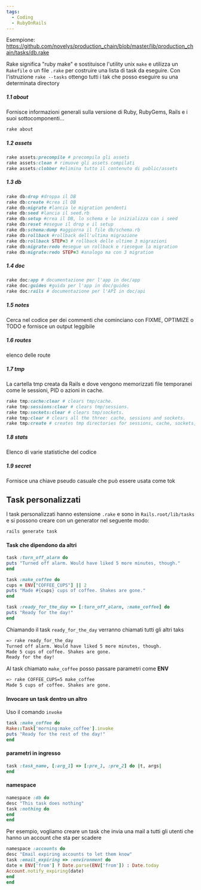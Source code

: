 ```yaml
---
tags:
  - Coding
  - RubyOnRails
---
```



Esempione: https://github.com/novelys/production_chain/blob/master/lib/production_chain/tasks/db.rake


Rake significa "ruby make" e sostituisce l'utility unix `make` e utilizza un `Rakefile` o un file `.rake` per costruire una lista di task da eseguire.
Con l'istruzione `rake --tasks` ottengo tutti i tak che posso eseguire su una determinata directory

##### 1.1 about
Fornisce informazioni generali sulla versione di Ruby, RubyGems, Rails e i suoi sottocomponenti...
```ruby
rake about
```
##### 1.2 assets
```ruby
rake assets:precompile # precompila gli assets
rake assets:clean # rimuove gli assets compilati
rake assets:clobber #elimina tutto il contenuto di public/assets

```
##### 1.3 db
```ruby
rake db:drop #droppa il DB
rake db:create #crea il DB
rake db:migrate #lancia le migration pendenti
rake db:seed #lancia il seed.rb
rake db:setup #crea il DB, lo schema e lo inizializza con i seed
rake db:reset #esegue il drop e il setup
rake db:schema:dump #aggiorna il file db/schema.rb
rake db:rollback #rollback dell'ultima migrazione
rake db:rollback STEP=3 # rollback delle ultime 3 migrazioni
rake db:migrate:redo #esegue un rollback e riesegue la migration
rake db:migrate:redo STEP=3 #analogo ma con 3 migration

```

##### 1.4 doc
```ruby
rake doc:app # documentazione per l'app in doc/app
rake doc:guides #guida per l'app in doc/guides
rake doc:rails # documentazione per l'API in doc/api
```
##### 1.5 notes
Cerca nel codice per dei commenti che cominciano con FIXME, OPTIMIZE o TODO e fornisce un output leggibile

##### 1.6 routes
elenco delle route
##### 1.7 tmp
La cartella tmp creata da Rails e dove vengono memorizzati file temporanei come le sessioni, PID o azioni in cache.
```ruby
rake tmp:cache:clear # clears tmp/cache.
rake tmp:sessions:clear # clears tmp/sessions.
rake tmp:sockets:clear # clears tmp/sockets.
rake tmp:clear # clears all the three: cache, sessions and sockets.
rake tmp:create # creates tmp directories for sessions, cache, sockets, and pids.
```

##### 1.8 stats
Elenco di varie statistiche del codice
##### 1.9 secret 
Fornisce una chiave pseudo casuale che può essere usata come tok

## Task personalizzati
I task personalizzati hanno estensione `.rake` e sono in `Rails.root/lib/tasks` e si possono creare con un generator nel seguente modo:
```ruby
rails generate task
```
#### Task che dipendono da altri
```ruby
task :turn_off_alarm do
puts "Turned off alarm. Would have liked 5 more minutes, though."
end

task :make_coffee do
cups = ENV["COFFEE_CUPS"] || 2
puts "Made #{cups} cups of coffee. Shakes are gone."
end

task :ready_for_the_day => [:turn_off_alarm, :make_coffee] do
puts "Ready for the day!"
end
```
Chiamando il task `ready_for_the_day` verranno chiamati tutti gli altri taks
```bash
=> rake ready_for_the_day
Turned off alarm. Would have liked 5 more minutes, though.
Made 5 cups of coffee. Shakes are gone.
Ready for the day!
```
Al task chiamato `make_coffee` posso passare parametri come **ENV**
```bash
=> rake COFFEE_CUPS=5 make_coffee
Made 5 cups of coffee. Shakes are gone.
```
#### Invocare un task dentro un altro
Uso il comando `invoke`
```ruby
task :make_coffee do
Rake::Task['morning:make_coffee'].invoke
puts "Ready for the rest of the day!"
end
```
#### parametri in ingresso
```ruby
task :task_name, [:arg_1] => [:pre_1, :pre_2] do |t, args|
end
```
#### namespace
```ruby
namespace :db do
desc "This task does nothing"
task :nothing do
end
end
```
Per esempio, vogliamo creare un task che invia una mail a tutti gli utenti che hanno un account che sta per scadere
```ruby
namespace :accounts do
desc "Email expiring accounts to let them know"
task :email_expiring => :environment do
date = ENV['from'] ? Date.parse(ENV['from']) : Date.today
Account.notify_expiring(date)
end
end
```